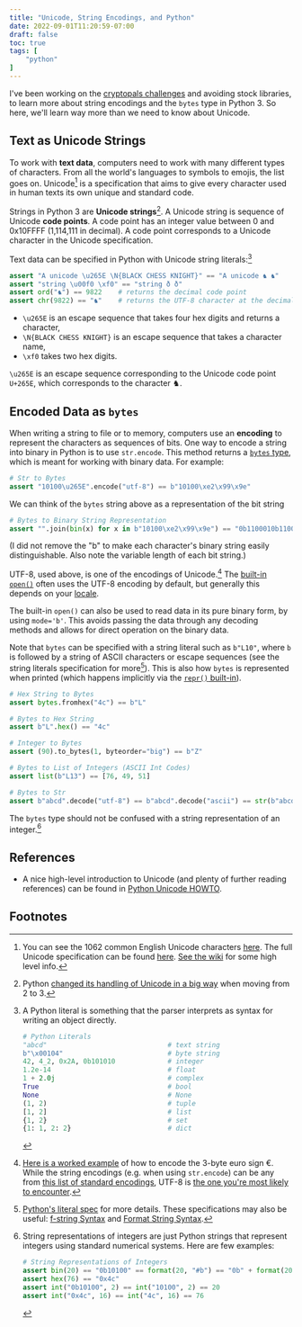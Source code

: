 ```yaml
---
title: "Unicode, String Encodings, and Python"
date: 2022-09-01T11:20:59-07:00
draft: false
toc: true
tags: [
    "python"
]
---
```


I've been working on the [cryptopals challenges](https://www.cryptopals.com/) and avoiding stock libraries, to learn more about string encodings and the `bytes` type in Python 3.
So here, we'll learn way more than we need to know about Unicode.

## Text as Unicode Strings

To work with **text data**, computers need to work with many different types of characters.
From all the world's languages to symbols to emojis, the list goes on.
Unicode[^unicode] is a specification that aims to give every character used in human texts its own unique and standard code.

Strings in Python 3 are **Unicode strings**[^python-2].
A Unicode string is sequence of Unicode **code points**.
A code point has an integer value between 0 and 0x10FFFF (1,114,111 in decimal).
A code point corresponds to a Unicode character in the Unicode specification.

Text data can be specified in Python with Unicode string literals:[^python-literal]

```py
assert "A unicode \u265E \N{BLACK CHESS KNIGHT}" == "A unicode ♞ ♞"
assert "string \u00f0 \xf0" == "string ð ð"
assert ord("♞") == 9822    # returns the decimal code point
assert chr(9822) == "♞"    # returns the UTF-8 character at the decimal code point
```

- `\u265E` is an escape sequence that takes four hex digits and returns a character,
- `\N{BLACK CHESS KNIGHT}` is an escape sequence that takes a character name,
- `\xf0` takes two hex digits.

`\u265E` is an escape sequence corresponding to the Unicode code point `U+265E`, which corresponds to the character ♞.

## Encoded Data as `bytes`

When writing a string to file or to memory, computers use an **encoding** to represent the characters as sequences of bits.
One way to encode a string into binary in Python is to use `str.encode`.
This method returns a [`bytes` type](https://docs.python.org/3.10/library/stdtypes.html?highlight=bytes#binary-sequence-types-bytes-bytearray-memoryview), which is meant for working with binary data.
For example:

```py
# Str to Bytes
assert "10100\u265E".encode("utf-8") == b"10100\xe2\x99\x9e"
```

We can think of the `bytes` string above as a representation of the bit string

```py
# Bytes to Binary String Representation
assert "".join(bin(x) for x in b"10100\xe2\x99\x9e") == "0b1100010b1100000b1100010b1100000b1100000b111000100b100110010b10011110"
```

(I did not remove the "b" to make each character's binary string easily distinguishable.
Also note the variable length of each bit string.)

UTF-8, used above, is one of the encodings of Unicode.[^utf-8]
The [built-in `open()`](https://docs.python.org/3.10/library/functions.html#open) often uses the UTF-8 encoding by default, but generally this depends on your [locale](https://en.wikipedia.org/wiki/Locale_(computer_software)).

The built-in `open()` can also be used to read data in its pure binary form, by using `mode='b'`.
This avoids passing the data through any decoding methods and allows for direct operation on the binary data.

Note that `bytes` can be specified with a string literal such as `b"L10"`, where `b` is followed by a string of ASCII characters or escape sequences (see the string literals specification for more[^python-literal-spec]).
This is also how `bytes` is represented when printed (which happens implicitly via the [`repr()` built-in](https://docs.python.org/3.10/library/functions.html#repr)).

```py
# Hex String to Bytes
assert bytes.fromhex("4c") == b"L"

# Bytes to Hex String
assert b"L".hex() == "4c"

# Integer to Bytes
assert (90).to_bytes(1, byteorder="big") == b"Z"

# Bytes to List of Integers (ASCII Int Codes)
assert list(b"L13") == [76, 49, 51]

# Bytes to Str
assert b"abcd".decode("utf-8") == b"abcd".decode("ascii") == str(b"abcd", "ascii") == "abcd"
```

The `bytes` type should not be confused with a string representation of an integer.[^string-representations]

## References

- A nice high-level introduction to Unicode (and plenty of further reading references) can be found in [Python Unicode HOWTO](https://docs.python.org/3/howto/unicode.html).

## Footnotes

[^python-2]: Python [changed its handling of Unicode in a big way](https://docs.python.org/3.0/whatsnew/3.0.html#text-vs-data-instead-of-unicode-vs-8-bit) when moving from 2 to 3.
[^python-literal]: A Python literal is something that the parser interprets as syntax for writing an object directly.

    ```py
    # Python Literals
    "abcd"                              # text string
    b"\x00104"                          # byte string
    42, 4_2, 0x2A, 0b101010             # integer
    1.2e-14                             # float
    1 + 2.0j                            # complex
    True                                # bool
    None                                # None
    (1, 2)                              # tuple
    [1, 2]                              # list
    {1, 2}                              # set
    {1: 1, 2: 2}                        # dict
    ```
[^python-literal-spec]: [Python's literal spec](https://docs.python.org/3.10/reference/lexical_analysis.html#literals) for more details.
    These specifications may also be useful: [f-string Syntax](https://docs.python.org/3/reference/lexical_analysis.html#f-strings) and [Format String Syntax](https://docs.python.org/3/library/string.html#formatstrings).
[^unicode]: You can see the 1062 common English Unicode characters [here](https://en.wikipedia.org/wiki/List_of_Unicode_characters#Basic_Latin).
    The full Unicode specification can be found [here](https://www.unicode.org/versions/Unicode14.0.0/#Summary).
    [See the wiki](https://en.wikipedia.org/wiki/Unicode) for some high level info.
[^utf-8]: [Here is a worked example](https://en.wikipedia.org/wiki/UTF-8#Examples) of how to encode the 3-byte euro sign €.
    While the string encodings (e.g. when using `str.encode`) can be any from [this list of standard encodings](https://docs.python.org/3.0/library/codecs.html#standard-encodings), UTF-8 is [the one you're most likely to encounter](https://w3techs.com/technologies/cross/character_encoding/ranking).
[^string-representations]: String representations of integers are just Python strings that represent integers using standard numerical systems.
    Here are few examples:

    ```py
    # String Representations of Integers
    assert bin(20) == "0b10100" == format(20, "#b") == "0b" + format(20, "b")
    assert hex(76) == "0x4c"
    assert int("0b10100", 2) == int("10100", 2) == 20
    assert int("0x4c", 16) == int("4c", 16) == 76
    ```
